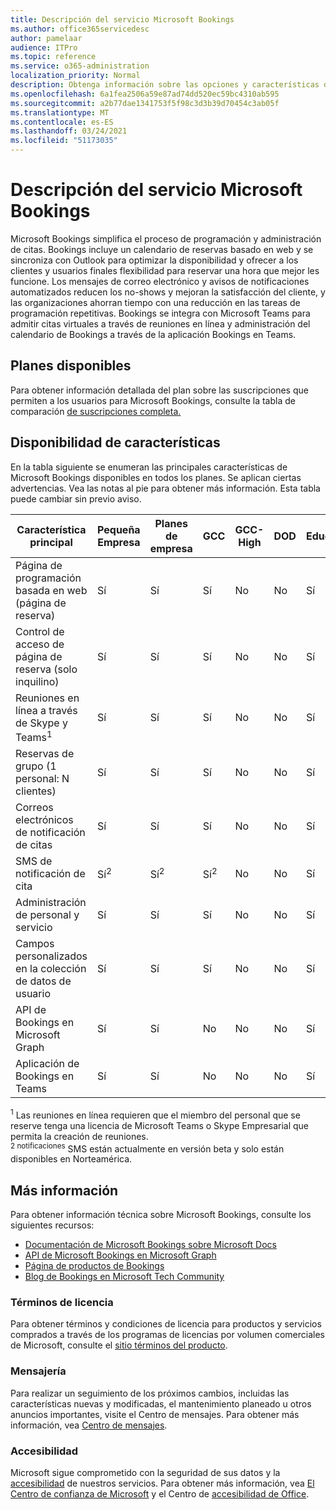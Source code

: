 ```yaml
---
title: Descripción del servicio Microsoft Bookings
ms.author: office365servicedesc
author: pamelaar
audience: ITPro
ms.topic: reference
ms.service: o365-administration
localization_priority: Normal
description: Obtenga información sobre las opciones y características del plan disponibles en Microsoft Bookings.
ms.openlocfilehash: 6a1fea2506a59e87ad74dd520ec59bc4310ab595
ms.sourcegitcommit: a2b77dae1341753f5f98c3d3b39d70454c3ab05f
ms.translationtype: MT
ms.contentlocale: es-ES
ms.lasthandoff: 03/24/2021
ms.locfileid: "51173035"
---
```

# <a name="microsoft-bookings-service-description"></a>Descripción del servicio Microsoft Bookings

Microsoft Bookings simplifica el proceso de programación y administración de citas. Bookings incluye un calendario de reservas basado en web y se sincroniza con Outlook para optimizar la disponibilidad y ofrecer a los clientes y usuarios finales flexibilidad para reservar una hora que mejor les funcione. Los mensajes de correo electrónico y avisos de notificaciones automatizados reducen los no-shows y mejoran la satisfacción del cliente, y las organizaciones ahorran tiempo con una reducción en las tareas de programación repetitivas. Bookings se integra con Microsoft Teams para admitir citas virtuales a través de reuniones en línea y administración del calendario de Bookings a través de la aplicación Bookings en Teams.

## <a name="available-plans"></a>Planes disponibles

Para obtener información detallada del plan sobre las suscripciones que permiten a los usuarios para Microsoft Bookings, consulte la tabla de comparación [de suscripciones completa.](https://go.microsoft.com/fwlink/?linkid=2139145)

## <a name="feature-availability"></a>Disponibilidad de características

En la tabla siguiente se enumeran las principales características de Microsoft Bookings disponibles en todos los planes. Se aplican ciertas advertencias. Vea las notas al pie para obtener más información. Esta tabla puede cambiar sin previo aviso.

| Característica principal | Pequeña Empresa | Planes de empresa | GCC | GCC-High | DOD | Educación |
| --- | --- | --- | --- | --- | --- | --- |
| Página de programación basada en web (página de reserva) | Sí | Sí | Sí | No | No | Sí |
| Control de acceso de página de reserva (solo inquilino) | Sí | Sí | Sí | No | No | Sí |
| Reuniones en línea a través de Skype y Teams<sup>1</sup> <br/> | Sí | Sí | Sí | No | No | Sí |
| Reservas de grupo (1 personal: N clientes) | Sí | Sí | Sí | No | No | Sí |
| Correos electrónicos de notificación de citas | Sí | Sí | Sí | No | No | Sí |
| SMS de notificación de cita | Sí<sup>2</sup> <br/> | Sí<sup>2</sup> <br/> | Sí<sup>2</sup> <br/> | No | No | Sí |
| Administración de personal y servicio | Sí | Sí | Sí | No | No | Sí |
| Campos personalizados en la colección de datos de usuario | Sí | Sí | Sí | No | No | Sí |
| API de Bookings en Microsoft Graph | Sí | Sí | No | No | No | Sí |
| Aplicación de Bookings en Teams | Sí | Sí | No | No | No | Sí |

<sup>1</sup> Las reuniones en línea requieren que el miembro del personal que se reserve tenga una licencia de Microsoft Teams o Skype Empresarial que permita la creación de reuniones.
<br/><sup>2 notificaciones</sup> SMS están actualmente en versión beta y solo están disponibles en Norteamérica.

## <a name="learn-more"></a>Más información

Para obtener información técnica sobre Microsoft Bookings, consulte los siguientes recursos:

- [Documentación de Microsoft Bookings sobre Microsoft Docs](/microsoft-365/bookings/bookings-overview?view=o365-worldwide)
- [API de Microsoft Bookings en Microsoft Graph](/graph/api/resources/booking-api-overview?view=graph-rest-beta)
- [Página de productos de Bookings](https://www.microsoft.com/microsoft-365/business/scheduling-and-booking-app)
- [Blog de Bookings en Microsoft Tech Community](https://techcommunity.microsoft.com/t5/microsoft-bookings-blog/bg-p/Office365BusinessAppsBlog)

### <a name="licensing-terms"></a>Términos de licencia

Para obtener términos y condiciones de licencia para productos y servicios comprados a través de los programas de licencias por volumen comerciales de Microsoft, consulte el [sitio términos del producto](https://www.microsoft.com/microsoft-365).

### <a name="messaging"></a>Mensajería 

Para realizar un seguimiento de los próximos cambios, incluidas las características nuevas y modificadas, el mantenimiento planeado u otros anuncios importantes, visite el Centro de mensajes. Para obtener más información, vea [Centro de mensajes](/microsoft-365/admin/manage/message-center).

### <a name="accessibility"></a>Accesibilidad

Microsoft sigue comprometido con la seguridad de sus datos y la [accesibilidad](https://www.microsoft.com/trust-center/compliance/accessibility) de nuestros servicios. Para obtener más información, vea [El Centro de confianza de Microsoft](https://www.microsoft.com/trust-center) y el Centro de [accesibilidad de Office](https://support.office.com/article/ecab0fcf-d143-4fe8-a2ff-6cd596bddc6d).
